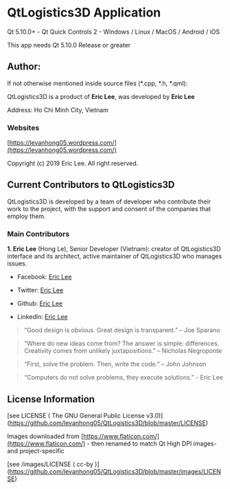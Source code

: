 # QtLogistics3D Application

Qt 5.10.0+ - Qt Quick Controls 2 - Windows / Linux / MacOS / Android / iOS

This app needs Qt 5.10.0 Release or greater

## Author:

If not otherwise mentioned inside source files (*.cpp, *.h, *.qml):

QtLogistics3D is a product of **Eric Lee**, was developed by **Eric Lee**

Address: Ho Chi Minh City, Vietnam

### Websites

[https://levanhong05.wordpress.com/](https://levanhong05.wordpress.com/)

Copyright (c) 2019 Eric Lee. All right reserved.

## Current Contributors to QtLogistics3D

QtLogistics3D is developed by a team of developer who contribute their work to the project, with the support and consent of the companies that employ them.

### Main Contributors

**1. Eric Lee** (Hong Le), Senior Developer (Vietnam): creator of QtLogistics3D interface and its architect, active maintainer of QtLogistics3D who manages issues.

* Facebook: [Eric Lee](https://www.facebook.com/levanhong05)

* Twitter: [Eric Lee](https://twitter.com/levanhong05)

* Github: [Eric Lee](https://github.com/levanhong05)

* LinkedIn: [Eric Lee](https://vi.linkedin.com/in/levanhong05)

> “Good design is obvious. Great design is transparent.” – Joe Sparano

> “Where do new ideas come from? The answer is simple: differences. Creativity comes from unlikely juxtapositions.” – Nicholas Negroponte

> “First, solve the problem. Then, write the code.” – John Johnson

> “Computers do not solve problems, they execute solutions.” - Eric Lee


## License Information

[see LICENSE ( The GNU General Public License v3.0)] (https://github.com/levanhong05/QtLogistics3D/blob/master/LICENSE)

Images downloaded from [https://www.flaticon.com/](https://www.flaticon.com/) - then renamed to match Qt High DPI images- and project-specific

[see /images/LICENSE ( cc-by )] (https://github.com/levanhong05/QtLogistics3D/blob/master/images/LICENSE)
